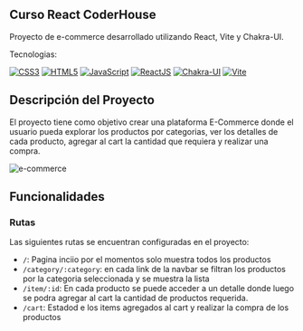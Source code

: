 ## Curso React CoderHouse

Proyecto de e-commerce desarrollado utilizando React, Vite y Chakra-UI. 

Tecnologias:

[![CSS3](https://img.shields.io/badge/css3-%231572B6.svg?style=for-the-badge&logo=css3&logoColor=white)]()
[![HTML5](https://img.shields.io/badge/html5-%23E34F26.svg?style=for-the-badge&logo=html5&logoColor=white)]()
[![JavaScript](https://img.shields.io/badge/JavaScript-323330?style=for-the-badge&logo=javascript&logoColor=F7DF1E)]()
[![ReactJS](https://img.shields.io/badge/React-20232A?style=for-the-badge&logo=react&logoColor=61DAFB)]()
[![Chakra-UI](https://img.shields.io/badge/Chakra--UI-319795?style=for-the-badge&logo=chakra-ui&logoColor=white)]()
[![Vite](https://img.shields.io/badge/Vite-B73BFE?style=for-the-badge&logo=vite&logoColor=FFD62E)]()

## Descripción del Proyecto

El proyecto tiene como objetivo crear una plataforma E-Commerce donde el usuario pueda explorar los productos por categorias, ver los detalles de cada producto,  agregar al cart la cantidad que requiera y realizar una compra.

![e-commerce](public/SmokingStore.gif)

## Funcionalidades

### Rutas

Las siguientes rutas se encuentran configuradas en el proyecto:

- `/`: Pagina inciio por el momentos solo muestra todos los productos
- `/category/:category`: en cada link de la navbar se filtran los productos por la categoria seleccionada y se muestra la lista
- `/item/:id`: En cada producto se puede acceder a un detalle donde luego se podra agregar al cart la cantidad de productos requerida.
- `/cart`: Estadod e los items agregados al cart y realizar la compra de los productos